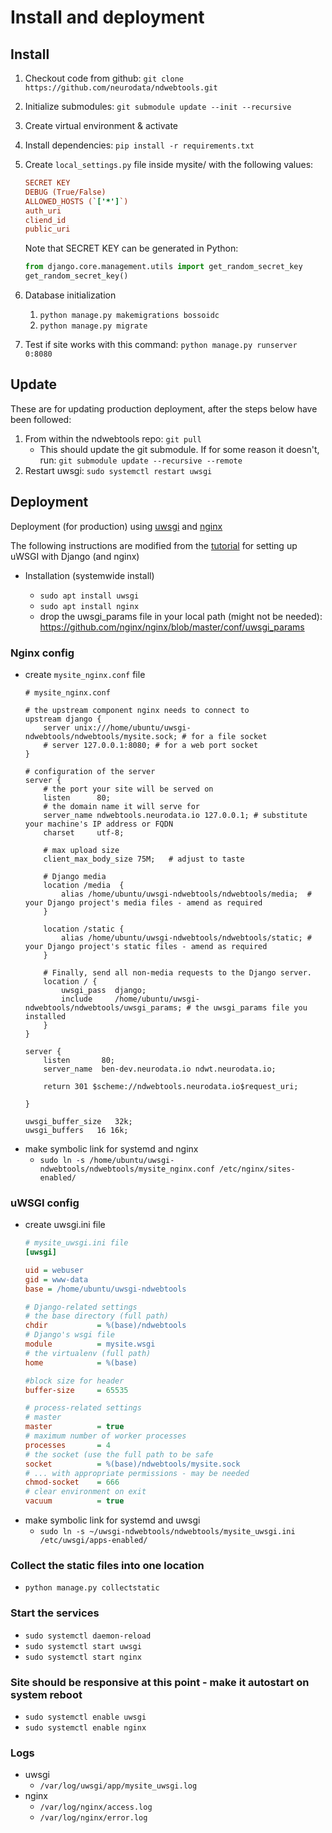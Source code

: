 # Install and deployment

## Install

1. Checkout code from github: `git clone https://github.com/neurodata/ndwebtools.git`
1. Initialize submodules: `git submodule update --init --recursive`
1. Create virtual environment & activate
1. Install dependencies: `pip install -r requirements.txt`
1. Create `local_settings.py` file inside mysite/ with the following values:
    ```ini
    SECRET KEY
    DEBUG (True/False)
    ALLOWED_HOSTS (`['*']`)
    auth_uri
    cliend_id
    public_uri
    ```
    
    Note that SECRET KEY can be generated in Python:
    
    ```python
    from django.core.management.utils import get_random_secret_key
    get_random_secret_key()
    ```
    
1. Database initialization
    1. `python manage.py makemigrations bossoidc`
    1. `python manage.py migrate`
1. Test if site works with this command: `python manage.py runserver 0:8080`

## Update

These are for updating production deployment, after the steps below have been followed:

1. From within the ndwebtools repo: `git pull`
    - This should update the git submodule.  If for some reason it doesn't, run: `git submodule update --recursive --remote`
1. Restart uwsgi: `sudo systemctl restart uwsgi`

## Deployment

Deployment (for production) using [uwsgi](https://uwsgi-docs.readthedocs.io/en/latest/) and [nginx](https://www.nginx.com/)

The following instructions are modified from the [tutorial](https://uwsgi-docs.readthedocs.io/en/latest/tutorials/Django_and_nginx.html) for setting up uWSGI with Django (and nginx)

- Installation (systemwide install)

    - `sudo apt install uwsgi`
    - `sudo apt install nginx`
    - drop the uwsgi_params file in your local path (might not be needed): https://github.com/nginx/nginx/blob/master/conf/uwsgi_params

### Nginx config

- create `mysite_nginx.conf` file
    ```apacheconf
    # mysite_nginx.conf

    # the upstream component nginx needs to connect to
    upstream django {
        server unix:///home/ubuntu/uwsgi-ndwebtools/ndwebtools/mysite.sock; # for a file socket
        # server 127.0.0.1:8080; # for a web port socket
    }

    # configuration of the server
    server {
        # the port your site will be served on
        listen      80;
        # the domain name it will serve for
        server_name ndwebtools.neurodata.io 127.0.0.1; # substitute your machine's IP address or FQDN
        charset     utf-8;

        # max upload size
        client_max_body_size 75M;   # adjust to taste

        # Django media
        location /media  {
            alias /home/ubuntu/uwsgi-ndwebtools/ndwebtools/media;  # your Django project's media files - amend as required
        }

        location /static {
            alias /home/ubuntu/uwsgi-ndwebtools/ndwebtools/static; # your Django project's static files - amend as required
        }

        # Finally, send all non-media requests to the Django server.
        location / {
            uwsgi_pass  django;
            include     /home/ubuntu/uwsgi-ndwebtools/ndwebtools/uwsgi_params; # the uwsgi_params file you installed
        }
    }

    server {
        listen       80;
        server_name  ben-dev.neurodata.io ndwt.neurodata.io;

        return 301 $scheme://ndwebtools.neurodata.io$request_uri;

    }

    uwsgi_buffer_size   32k;
    uwsgi_buffers   16 16k;
    ```
- make symbolic link for systemd and nginx
    - `sudo ln -s /home/ubuntu/uwsgi-ndwebtools/ndwebtools/mysite_nginx.conf /etc/nginx/sites-enabled/`

### uWSGI config
- create uwsgi.ini file
    ```ini
    # mysite_uwsgi.ini file
    [uwsgi]

    uid = webuser
    gid = www-data
    base = /home/ubuntu/uwsgi-ndwebtools

    # Django-related settings
    # the base directory (full path)
    chdir           = %(base)/ndwebtools
    # Django's wsgi file
    module          = mysite.wsgi
    # the virtualenv (full path)
    home            = %(base)

    #block size for header
    buffer-size     = 65535

    # process-related settings
    # master
    master          = true
    # maximum number of worker processes
    processes       = 4
    # the socket (use the full path to be safe
    socket          = %(base)/ndwebtools/mysite.sock
    # ... with appropriate permissions - may be needed
    chmod-socket    = 666
    # clear environment on exit
    vacuum          = true
    ```
- make symbolic link for systemd and uwsgi
    - `sudo ln -s ~/uwsgi-ndwebtools/ndwebtools/mysite_uwsgi.ini /etc/uwsgi/apps-enabled/`

### Collect the static files into one location
- `python manage.py collectstatic`

### Start the services
- `sudo systemctl daemon-reload`
- `sudo systemctl start uwsgi`
- `sudo systemctl start nginx`

### Site should be responsive at this point - make it autostart on system reboot
- `sudo systemctl enable uwsgi`
- `sudo systemctl enable nginx`

### Logs
- uwsgi
    - `/var/log/uwsgi/app/mysite_uwsgi.log`
- nginx
    - `/var/log/nginx/access.log`
    - `/var/log/nginx/error.log`